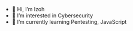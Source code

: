 - 👋 Hi, I’m Izoh
- 👀 I’m interested in Cybersecurity
- 🌱 I’m currently learning Pentesting, JavaScript

<!---
JeremyLin1337/JeremyLin1337 is a ✨ special ✨ repository because its `README.md` (this file) appears on your GitHub profile.
You can click the Preview link to take a look at your changes.
--->
